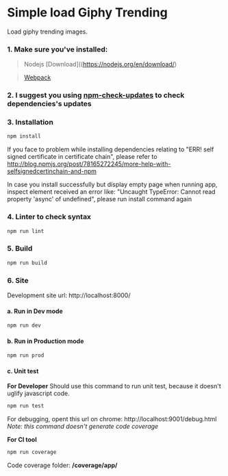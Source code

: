 # Simple load Giphy Trending
Load giphy trending images.

### 1. Make sure you've installed:
> Nodejs [Download]((https://nodejs.org/en/download/)

> [Webpack](https://webpack.github.io/docs/installation.html)

### 2. I suggest you using [npm-check-updates](https://www.npmjs.com/package/npm-check-updates) to check dependencies's updates

### 3. Installation
```bash
npm install
```
If you face to problem while installing dependencies relating to "ERR! self signed certificate in certificate chain", please refer to http://blog.npmjs.org/post/78165272245/more-help-with-selfsignedcertinchain-and-npm

In case you install successfully but display empty page when running app, inspect element received an error like: "Uncaught TypeError: Cannot read property 'async' of undefined", please run install command again

### 4. Linter to check syntax
```bash
npm run lint
```

### 5. Build
```bash
npm run build
```

### 6. Site
Development site url: http://localhost:8000/

#### a. Run in Dev mode
```bash
npm run dev
```

#### b. Run in Production mode
```bash
npm run prod
```

#### c. Unit test
**For Developer**
Should use this command to run unit test, because it doesn't uglify javascript code.

```bash
npm run test
```
For debugging, opent this url on chrome: http://localhost:9001/debug.html
*Note: this command doesn't generate code coverage*

 **For CI tool**
```bash
npm run coverage
```
Code coverage folder: **/coverage/app/**
